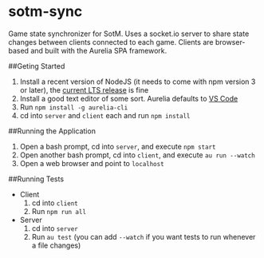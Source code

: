 # sotm-sync
Game state synchronizer for SotM. Uses a socket.io server to share state changes between clients connected to each game. Clients are browser-based and built with the Aurelia SPA framework.

##Geting Started
1. Install a recent version of NodeJS (it needs to come with npm version 3 or later), the [current LTS release](https://nodejs.org/en/) is fine
1. Install a good text editor of some sort. Aurelia defaults to [VS Code](https://code.visualstudio.com/)
1. Run `npm install -g aurelia-cli`
1. cd into `server` and `client` each and run `npm install`

##Running the Application
1. Open a bash prompt, cd into `server`, and execute `npm start`
1. Open another bash prompt, cd into `client`, and execute `au run --watch`
1. Open a web browser and point to `localhost`

##Running Tests
- Client
	1. cd into `client`
	1. Run `npm run all`
- Server
	1. cd into `server`
	1. Run `au test` (you can add `--watch` if you want tests to run whenever a file changes)
